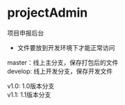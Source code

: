 # projectAdmin
项目申报后台

* 文件要放到开发环境下才能正常访问  

master：线上主分支，保存打包后的文件  
develop: 线上开发分支，保存开发文件  

v1.0: 1.0版本分支  
v1.1: 1.1版本分支  
